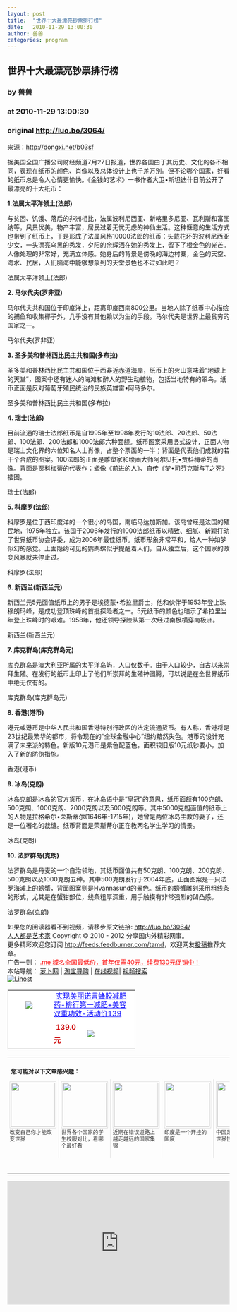 ```yaml
---
layout: post
title:  "世界十大最漂亮钞票排行榜"
date:   2010-11-29 13:00:30
author: 兽兽
categories: program
---
```


## 世界十大最漂亮钞票排行榜
### by 兽兽
### at 2010-11-29 13:00:30
### original <http://luo.bo/3064/>

<p>来源：<a href="http://dongxi.net/b03sf">http://dongxi.net/b03sf</a></p><p>据美国全国广播公司财经频道7月27日报道，世界各国由于其历史、文化的各不相同，表现在纸币的颜色、肖像以及总体设计上也千差万别。但不论哪个国家，好看的纸币总是令人心情更愉快。《金钱的艺术》一书作者大卫•斯坦迪什日前公开了最漂亮的十大纸币：</p><p><strong>1.法属太平洋领土(法郎)</strong></p><p>与贫困、饥饿、落后的非洲相比，法属波利尼西亚、新喀里多尼亚、瓦利斯和富图纳等，风景优美，物产丰富，居民过着无忧无虑的神仙生活。这种惬意的生活方式也带到了纸币上，于是形成了法属风格10000法郎的纸币：头戴花环的波利尼西亚少女，一头漂亮乌黑的秀发，夕阳的余辉洒在她的秀发上，留下了橙金色的光芒。人像处理的非常好，充满立体感。她身后的背景是傍晚的海边村寨，金色的天空、海水、民居，人们脑海中能够想象到的天堂景色也不过如此吧？</p><p><img src="http://dulei.si/files/22021ce7c223a87a02dbdd42e0833795.jpg" alt="" border="0"><br> 法属太平洋领土(法郎)<br> <span></span></p><p><strong>2. 马尔代夫(罗非亚)</strong></p><p>马尔代夫共和国位于印度洋上，距离印度西南800公里。当地人除了纸币中心描绘的捕鱼和收集椰子外，几乎没有其他赖以为生的手段。马尔代夫是世界上最贫穷的国家之一。</p><p><img src="http://dulei.si/files/f99f9f7ad961b7d49c8e04d20e8f68b8.jpg" alt="" border="0"><br> 马尔代夫(罗非亚)</p><p><strong>3. 圣多美和普林西比民主共和国(多布拉)</strong></p><p>圣多美和普林西比民主共和国位于西非近赤道海岸，纸币上的火山意味着“地球上的天堂”，图案中还有迷人的海滩和醉人的野生动植物，包括当地特有的翠鸟。纸币正面是反对葡萄牙殖民统治的民族英雄雷•阿马多尔。</p><p><img src="http://dulei.si/files/bfb22f01f67998ffcf206a2b7a64b501.jpg" alt="" border="0"><br> 圣多美和普林西比民主共和国(多布拉)</p><p><strong>4. 瑞士(法郎)</strong></p><p>目前流通的瑞士法郎纸币是自1995年至1998年发行的10法郎、20法郎、50法郎、100法郎、200法郎和1000法郎六种面额。纸币图案采用竖式设计，正面人物是瑞士文化界的六位知名人士肖像，占整个票面的一半；背面是代表他们成就的若干个合成的图案。100法郎的正面是雕塑家和绘画大师阿尔贝托•贾科梅蒂的肖像。背面是贾科梅蒂的代表作：塑像《前进的人》、自传《梦•司芬克斯与T之死》插图。</p><p><img src="http://dulei.si/files/81751da8a327d71199271fd547e49443.jpg" alt="" border="0"><br> 瑞士(法郎)</p><p><strong>5. 科摩罗(法郎)</strong></p><p>科摩罗是位于西印度洋的一个很小的岛国，南临马达加斯加。该岛曾经是法国的殖民地，1975年独立。该国于2006年发行的1000法郎纸币以精致、细腻、新颖打动了世界纸币协会评委，成为2006年最佳纸币。纸币形象非常平和，给人一种如梦似幻的感觉。上面隐约可见的鹦鹉螺似乎提醒着人们，自从独立后，这个国家的政变风暴就未停止过。</p><p><img src="http://dulei.si/files/e86e2b129459c7b034b534c2f714d10b.jpg" alt="" border="0"><br> 科摩罗(法郎)</p><p><strong>6. 新西兰(新西兰元)</strong></p><p>新西兰元5元面值纸币上的男子是埃德蒙•希拉里爵士，他和伙伴于1953年登上珠穆朗玛峰，是成功登顶珠峰的首批探险者之一。5元纸币的颜色也暗示了希拉里当年登上珠峰时的艰难。1958年，他还领导探险队第一次经过南极横穿南极洲。</p><p><img src="http://dulei.si/files/b886fad12df86f754b02fe17114b2e3e.jpg" alt="" border="0"><br> 新西兰(新西兰元)</p><p><strong>7. 库克群岛(库克群岛元)</strong></p><p>库克群岛是澳大利亚所属的太平洋岛屿，人口仅数千。由于人口较少，自古以来崇拜生殖。在发行的纸币上印上了他们所崇拜的生殖神图腾，可以说是在全世界纸币中绝无仅有的。</p><p><img src="http://dulei.si/files/b8537139e30726987ce8857658ebceff.jpg" alt="" border="0"><br> 库克群岛(库克群岛元)</p><p><strong>8. 香港(港币)</strong></p><p>港元或港币是中华人民共和国香港特别行政区的法定流通货币。有人称，香港将是23世纪最繁华的都市，将令现在的“全球金融中心”纽约黯然失色。港币的设计充满了未来派的特色。新版10元港币是紫色配蓝色，面积较旧版10元纸钞要小，加入了新的防伪措施。</p><p><img src="http://dulei.si/files/fbb20170a88525066c1063b8f6bbadf7.jpg" alt="" border="0"><br> 香港(港币)</p><p><strong>9. 冰岛(克朗)</strong></p><p>冰岛克朗是冰岛的官方货币，在冰岛语中是“皇冠”的意思，纸币面额有100克朗、500克朗、1000克朗、2000克朗以及5000克朗等。其中5000克朗面值的纸币上的人物是拉格希尔•荣斯蒂尔(1646年-1715年)，她曾是两位冰岛主教的妻子，还是一位著名的裁缝。纸币背面是荣斯蒂尔正在教两名学生学习的情景。</p><p><img src="http://dulei.si/files/7a908f432bec55c2fb72c9ad75b78b77.jpg" alt="" border="0"><br> 冰岛(克朗)</p><p><strong>10. 法罗群岛(克朗)</strong></p><p>法罗群岛是丹麦的一个自治领地，其纸币面值共有50克朗、100克朗、200克朗、500克朗以及1000克朗五种。其中500克朗发行于2004年底，正面图案是一只法罗海滩上的螃蟹，背面图案则是Hvannasund的景色。纸币的螃蟹雕刻采用粗线条的形式，尤其是在蟹钳部位，线条粗厚深重，用手触摸有非常强烈的凹凸感。</p><p><img src="http://dulei.si/files/85a35f322e5af911345787206682721b.jpg" alt="" border="0"><br> 法罗群岛(克朗)</p><p>如果您的阅读器看不到视频，请移步原文链接: <a href="http://luo.bo/3064/">http://luo.bo/3064/</a> <br> <a href="http://luo.bo/">人人都是艺术家</a> Copyright ©   2010 - 2012 分享国内外精彩网事。<br> 更多精彩欢迎您订阅 <a href="http://feeds.feedburner.com/tamd">http://feeds.feedburner.com/tamd</a>，欢迎网友<a href="http://luo.bo/delivery/">投稿</a>推荐文章。<br> 广告一则： <a href="http://zi.mu/domain"><font color="red">.me 域名全国最低价，首年仅需40元，续费130元促销中！</font></a><br> 本站导航： <a href="http://luo.bo/">萝卜网</a> | <a href="http://tao.luo.bo/">淘宝导购</a> | <a href="http://v2.luo.bo/">在线视频</a>| <a href="http://v.luo.bo/">视频搜索</a><br> <a href="http://zi.mu/linost" title="Linost"><img src="http://dulei.si/files/966647b88eb7c4530535056df8d2d83f.gif" alt="Linost" border="0"></a> <br><table cellpadding="0" cellspacing="0" bgcolor="#FFFFFF" style="width:290px;border:1px solid #e6e6e6"><tr><td rowspan="2" align="center"><div style="margin:5px auto;width:80px;height:80px"><a href="http://s.click.taobao.com/t_1?i=qvFXFNo5sVGhzg%3D%3D&amp;p=mm_11009023_0_0&amp;n=12" style="width:80px;margin:0px;padding:0px;height:80px;overflow:hidden"><img style="margin:0px;border:none" src="http://image.taobao.com/bao/uploaded/http://img02.taobaocdn.com/bao/uploaded/i2/T1ISRKXd0HXXcHFYrc_125833.jpg_sum.jpg"></a></div><div></div></td><td colspan="2"><a href="http://s.click.taobao.com/t_1?i=qvFXFNo5sVGhzg%3D%3D&amp;p=mm_11009023_0_0&amp;n=12" style="height:40px;width:180px;margin:5px;line-height:20px;color:#0000ff">实现美丽诺言蜂胶减肥药-排行第一减肥+美容双重功效-活动价139</a></td></tr><tr><td> <span style="font-weight:600;margin:5px;line-height:30px;color:#cc0000">139.0元</span></td><td width="100px"><a href="http://s.click.taobao.com/t_1?i=qvFXFNo5sVGhzg%3D%3D&amp;p=mm_11009023_0_0&amp;n=12"><img name="" style="margin:0px;line-height:24px;vertical-align:text-bottom;border:none" src="http://img.alimama.cn/images/tbk/cps/fgetccode_btn.gif"></a></td></tr></table><table cellspacing="0" cellpadding="3" border="0"><tr><td colspan="5"><b><font size="-1" style="display:block!important;padding:20px 0 5px!important">您可能对以下文章感兴趣：</font></b></td></tr><tr><td width="106" valign="top" style="padding:5px!important;margin:0!important"> <a style="text-decoration:none!important" href="http://www.wumii.com/ext/redirect.htm?url=http%3A%2F%2Fluo.bo%2F2849%2F&amp;from=http%3A%2F%2Fluo.bo%2F3064%2F"> <img style="margin:0!important;padding:2px!important;border:1px solid #dddddd!important;width:100px!important;height:100px!important" src="http://static.wumii.com/site_images/2010/11/23/1044139.jpg" width="100px" height="100px"><br> <font size="-1" color="#333333" style="display:block!important;line-height:15px!important;width:106px!important;font:12px/15px arial!important;height:60px!important;margin:3px 0 0 0!important;padding:0!important;overflow:hidden!important">改变自己你才能改变世界</font> </a></td><td width="106" valign="top" style="padding:5px!important;margin:0!important;border-left:1px solid #dddddd!important"> <a style="text-decoration:none!important" href="http://www.wumii.com/ext/redirect.htm?url=http%3A%2F%2Fluo.bo%2F2983%2F&amp;from=http%3A%2F%2Fluo.bo%2F3064%2F"> <img style="margin:0!important;padding:2px!important;border:1px solid #dddddd!important;width:100px!important;height:100px!important" src="http://static.wumii.com/site_images/2010/11/26/1082568.jpg" width="100px" height="100px"><br> <font size="-1" color="#333333" style="display:block!important;line-height:15px!important;width:106px!important;font:12px/15px arial!important;height:60px!important;margin:3px 0 0 0!important;padding:0!important;overflow:hidden!important">世界各个国家的学生校服对比，看哪个最好看</font> </a></td><td width="106" valign="top" style="padding:5px!important;margin:0!important;border-left:1px solid #dddddd!important"> <a style="text-decoration:none!important" href="http://www.wumii.com/ext/redirect.htm?url=http%3A%2F%2Fluo.bo%2F2228%2F&amp;from=http%3A%2F%2Fluo.bo%2F3064%2F"> <img style="margin:0!important;padding:2px!important;border:1px solid #dddddd!important;width:100px!important;height:100px!important" src="http://static.wumii.com/site_images/2010/11/03/889893.jpg" width="100px" height="100px"><br> <font size="-1" color="#333333" style="display:block!important;line-height:15px!important;width:106px!important;font:12px/15px arial!important;height:60px!important;margin:3px 0 0 0!important;padding:0!important;overflow:hidden!important">近期在错误道路上越走越远的国家集锦</font> </a></td><td width="106" valign="top" style="padding:5px!important;margin:0!important;border-left:1px solid #dddddd!important"> <a style="text-decoration:none!important" href="http://www.wumii.com/ext/redirect.htm?url=http%3A%2F%2Fluo.bo%2F2216%2F&amp;from=http%3A%2F%2Fluo.bo%2F3064%2F"> <img style="margin:0!important;padding:2px!important;border:1px solid #dddddd!important;width:100px!important;height:100px!important" src="http://static.wumii.com/site_images/2010/11/03/886200.jpg" width="100px" height="100px"><br> <font size="-1" color="#333333" style="display:block!important;line-height:15px!important;width:106px!important;font:12px/15px arial!important;height:60px!important;margin:3px 0 0 0!important;padding:0!important;overflow:hidden!important">印度是一个开挂的国度</font> </a></td><td width="106" valign="top" style="padding:5px!important;margin:0!important;border-left:1px solid #dddddd!important"> <a style="text-decoration:none!important" href="http://www.wumii.com/ext/redirect.htm?url=http%3A%2F%2Fluo.bo%2F2289%2F&amp;from=http%3A%2F%2Fluo.bo%2F3064%2F"> <img style="margin:0!important;padding:2px!important;border:1px solid #dddddd!important;width:100px!important;height:100px!important" src="http://static.wumii.com/site_images/2010/11/04/920816.jpg" width="100px" height="100px"><br> <font size="-1" color="#333333" style="display:block!important;line-height:15px!important;width:106px!important;font:12px/15px arial!important;height:60px!important;margin:3px 0 0 0!important;padding:0!important;overflow:hidden!important">中国足球竟然成了世界性的笑话</font> </a></td></tr><tr><td colspan="5" align="right"> <a style="text-decoration:none!important" href="http://www.wumii.com/widget/relatedItems.htm" title="无觅相关文章插件"> <font size="-1" color="#bbbbbb" style="display:block!important;font-family:arial!important;padding:5px 0!important">无觅</font> </a></td></tr></table><p><iframe src="http://feedads.g.doubleclick.net/~ah/f/7sv1ooo89v8jfelhdjk8plpa64/300/250?ca=1&amp;fh=280#http%3A%2F%2Fluo.bo%2F3064%2F" width="100%" height="280" frameborder="0" scrolling="no" marginwidth="0" marginheight="0"></iframe></p></p>